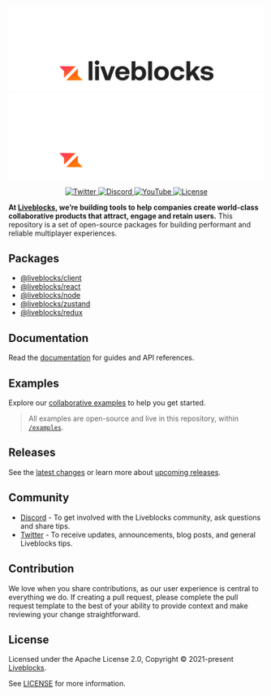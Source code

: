 <p align="center">
  <a href="https://liveblocks.io#gh-light-mode-only">
    <img src="https://raw.githubusercontent.com/liveblocks/liveblocks/main/.github/assets/header-wordmark-light.svg" alt="Liveblocks"   />
  </a>
  <a href="https://liveblocks.io#gh-dark-mode-only">
    <img src="https://raw.githubusercontent.com/liveblocks/liveblocks/main/.github/assets/header-wordmark-dark.svg" alt="Liveblocks"   />
  </a>
</p>
<p align="center">
  <a href="https://twitter.com/liveblocks">
    <img src="https://img.shields.io/twitter/follow/liveblocks?style=flat&label=%40liveblocks&logo=twitter&color=0bf&logoColor=fff" alt="Twitter" />
  </a>
  <a href="https://discord.gg/X4YWJuH9VY">
    <img src="https://img.shields.io/discord/913109211746009108?style=flat&label=discord&logo=discord&color=85f&logoColor=fff" alt="Discord" />
  </a>
    <a href="https://www.youtube.com/channel/UCDXT5skWxzOorIQrWG5OT2w">
    <img src="https://img.shields.io/youtube/channel/subscribers/UCDXT5skWxzOorIQrWG5OT2w?style=flat&label=youtube&logo=youtube&color=e14&logoColor=fff" alt="YouTube" />
  </a>
  <a href="https://github.com/liveblocks/liveblocks/blob/main/LICENSE">
    <img src="https://img.shields.io/github/license/liveblocks/liveblocks?style=flat&label=license&logo=github&color=f80&logoColor=fff" alt="License" />
  </a>
</p>

**At [Liveblocks](https://liveblocks.io), we’re building tools to help companies create world-class collaborative products that attract, engage and retain users.** This repository is a set of open-source packages for building performant and reliable multiplayer experiences.

## Packages

- [@liveblocks/client](./packages/liveblocks-client)
- [@liveblocks/react](./packages/liveblocks-react)
- [@liveblocks/node](./packages/liveblocks-node)
- [@liveblocks/zustand](./packages/liveblocks-zustand)
- [@liveblocks/redux](./packages/liveblocks-redux)

## Documentation

Read the [documentation](https://liveblocks.io/docs) for guides and API references.

## Examples

Explore our [collaborative examples](https://liveblocks.io/examples) to help you get started.

> All examples are open-source and live in this repository, within [`/examples`](./examples).

## Releases

See the [latest changes](https://github.com/liveblocks/liveblocks/releases) or learn more about [upcoming releases](https://github.com/liveblocks/liveblocks/milestones).

## Community

- [Discord](https://discord.gg/X4YWJuH9VY) - To get involved with the Liveblocks community, ask questions and share tips.
- [Twitter](https://twitter.com/liveblocks) - To receive updates, announcements, blog posts, and general Liveblocks tips.

## Contribution
We love when you share contributions, as our user experience is central to everything we do. If creating a pull request, please complete the pull request template to the best of your ability to provide context and make reviewing your change straightforward. 

## License

Licensed under the Apache License 2.0, Copyright © 2021-present [Liveblocks](https://liveblocks.io).

See [LICENSE](./LICENSE) for more information.
